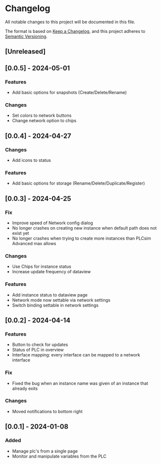 # Changelog

All notable changes to this project will be documented in this file.

The format is based on [Keep a Changelog](https://keepachangelog.com/en/1.0.0/),
and this project adheres to [Semantic Versioning](https://semver.org/spec/v2.0.0.html).

## [Unreleased]

## [0.0.5] - 2024-05-01

### Features
- Add basic options for snapshots (Create/Delete/Rename)

### Changes
- Set colors to network buttons
- Change network option to chips

## [0.0.4] - 2024-04-27

### Changes
- Add icons to status

### Features
- Add basic options for storage (Rename/Delete/Duplicate/Register)

## [0.0.3] - 2024-04-25

### Fix
- Improve speed of Network config dialog
- No longer crashes on creating new instance when default path does not exist yet
- No longer crashes when trying to create more instances than PLCsim Advanced max allows

### Changes
- Use Chips for instance status
- Increase update frequency of dataview 

### Features
- Add instance status to dataview page
- Network mode now settable via network settings
- Switch binding settable in network settings

## [0.0.2] - 2024-04-14

### Features

- Button to check for updates
- Status of PLC in overview
- Interface mapping: every interface can be mapped to a network interface

### Fix

- Fixed the bug when an instance name was given of an instance that already exits

### Changes

- Moved notifications to bottom right

## [0.0.1] - 2024-01-08

### Added

- Manage plc's from a single page
- Monitor and manipulate variables from the PLC
